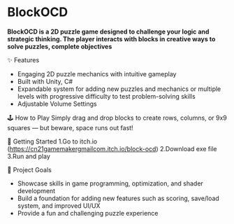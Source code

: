 # BlockOCD
**BlockOCD is a 2D puzzle game designed to challenge your logic and strategic thinking. The player interacts with blocks in creative ways to solve puzzles, complete objectives**

✨ Features
- Engaging 2D puzzle mechanics with intuitive gameplay
- Built with Unity, C#
- Expandable system for adding new puzzles and mechanics or multiple levels with progressive difficulty to test problem-solving skills
- Adjustable Volume Settings

🕹️ How to Play
Simply drag and drop blocks to create rows, columns, or 9x9 squares — but beware, space runs out fast!

🚀 Getting Started
1.Go to itch.io (https://cn21gamemakergmailcom.itch.io/block-ocd)
2.Download exe file
3.Run and play

🎯 Project Goals
- Showcase skills in game programming, optimization, and shader development
- Build a foundation for adding new features such as scoring, save/load system, and improved UI/UX
- Provide a fun and challenging puzzle experience
